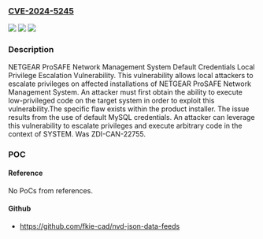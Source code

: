 ### [CVE-2024-5245](https://cve.mitre.org/cgi-bin/cvename.cgi?name=CVE-2024-5245)
![](https://img.shields.io/static/v1?label=Product&message=ProSAFE%20Network%20Management%20System&color=blue)
![](https://img.shields.io/static/v1?label=Version&message=%3D%201.7.0.34%20x64%20&color=brighgreen)
![](https://img.shields.io/static/v1?label=Vulnerability&message=CWE-1392%3A%20Use%20of%20Default%20Credentials&color=brighgreen)

### Description

NETGEAR ProSAFE Network Management System Default Credentials Local Privilege Escalation Vulnerability. This vulnerability allows local attackers to escalate privileges on affected installations of NETGEAR ProSAFE Network Management System. An attacker must first obtain the ability to execute low-privileged code on the target system in order to exploit this vulnerability.The specific flaw exists within the product installer. The issue results from the use of default MySQL credentials. An attacker can leverage this vulnerability to escalate privileges and execute arbitrary code in the context of SYSTEM. Was ZDI-CAN-22755.

### POC

#### Reference
No PoCs from references.

#### Github
- https://github.com/fkie-cad/nvd-json-data-feeds

